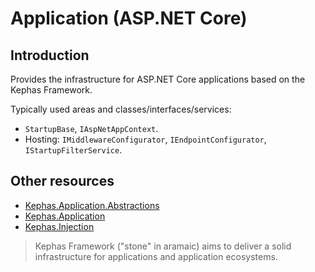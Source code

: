 ﻿# Application (ASP.NET Core)

## Introduction
Provides the infrastructure for ASP.NET Core applications based on the Kephas Framework.

Typically used areas and classes/interfaces/services:
* ```StartupBase```, ```IAspNetAppContext```.
* Hosting: ```IMiddlewareConfigurator```, ```IEndpointConfigurator```, ```IStartupFilterService```.

## Other resources

* [Kephas.Application.Abstractions](https://www.nuget.org/packages/Kephas.Application.Abstractions)
* [Kephas.Application](https://www.nuget.org/packages/Kephas.Application)
* [Kephas.Injection](https://www.nuget.org/packages/Kephas.Injection)

> Kephas Framework ("stone" in aramaic) aims to deliver a solid infrastructure for applications and application ecosystems.
